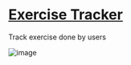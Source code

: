 # [Exercise Tracker](https://www.freecodecamp.org/learn/apis-and-microservices/apis-and-microservices-projects/exercise-tracker)

Track exercise done by users

![image](https://user-images.githubusercontent.com/39509244/129489601-2d702868-8058-42f3-80a3-955f31892fd2.png)

